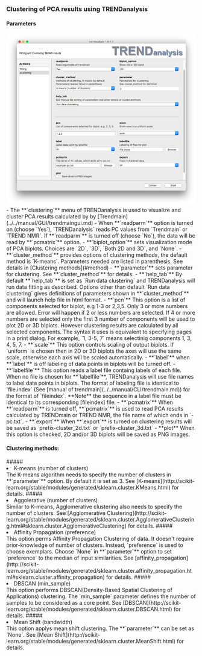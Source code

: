 ### Clustering of PCA results using TRENDanalysis   
#### Parameters
<img src="../png/trendanalysis/trendanalysis_2.png" alt="trendanalysis" width="600">
- The **`clustering`** menu of TRENDanalysis is used to visualize and
  cluster PCA results calculated by by [Trendmain](../../manual/GUI/trendmaingui.md)   
- When **`readparm`** option is turned on (choose `Yes`), `TRENDanalysis` 
reads PC values from `Trendmain` or `TREND NMR`. 
If **`readparm`** is turned off (choose `No`), the data will be read by
**`pcmatrix`** option.  
- **`biplot_option`** sets visualization mode of PCA biplots. Choices
  are `2D`, `3D`, `Both 2D and 3D`, and `None`.  
- **`cluster_method`** provides options of clustering methods, the
  default method is `K-means`. Parameters needed are listed in
parenthesis.  See details in [Clustering methods](#method)     
- **`parameter`** sets parameter for clustering. See
  **`cluster_method`** for details.  
- **`help_tab`**  
By default **`help_tab`** is set as `Run data clustering` and TRENDanalysis
will run data fitting as described. Options other than default `Run data
clustering` gives definitions of parameters shown in **`cluster_method`** and
will launch help file in html format.  
- **`pcn`**  
This option is a list of components selected for biplot, e.g 1-3 or
2,3,5. Only 3 or more numbers are allowed. Error will happen if 2 or less
numbers are selected. If 4 or more numbers are selected only the first 3
number of components will be used to plot 2D or 3D biplots. However
clustering results are calculated by all selected components.  
The syntax it uses is equivalent to specifying pages in a print dialog. 
For example,  `1, 3-5, 7` means selectinig components 1, 3, 4, 5, 7.  
- **`scale`**  
This option controls scaling of output biplots. If `uniform` is chosen
then in 2D or 3D biplots the axes will use the same scale, otherwise
each axis will be scaled automatically.  
- **`label`**  
when **`label`** is off labeling of data points in biplots will be
turned off.  
- **`labelfile`**  
This option reads a label file containg labels of each file. When no 
file is chosen for **`labelfile`**, TRENDanalysis will use file
names to label data points in biplots. The format of labeling file is
identical to `file.index` (See [manual of
trendmain](../../manual/CLI/trendmain.md)) for the format of
`fileindex`. **Note** the sequence in a label file must be identical to
its corresponding [fileindex] file.  
- **`pcmatrix`** 
When **`readparm`** is turned off, **`pcmatrix`** is used to read PCA
results calculated by TRENDmain or TREND NMR, the file name of which
ends in `-pc.txt`. 
- **`export`**  
When **`export`** is turned on clustering results will be saved as
`prefix-cluster_2d.txt` or `prefix-cluster_3d.txt`   
- **plot**  
When this option is checked, 2D and/or 3D biplots will be saved as PNG
images.    

#### <p hidden>method</p>
<h4>Clustering methods:</h4>  
##### <p hidden>kmeans</p>
<li> K-means (number of clusters)</li>  
The K-means algorithm needs to specify the number of clusters in
**`parameter`** option. By default it is set as 3. See
[K-means](http://scikit-learn.org/stable/modules/generated/sklearn.cluster.KMeans.html) for
details. 
##### <p hidden>agglomerative</p>  
<li>Aggolerative (number of clusters)</li>  
Similar to K-means, Agglomerative clustering also needs to specify the
number of clusters.  See [Agglomerative
Clustering](http://scikit-learn.org/stable/modules/generated/sklearn.cluster.AgglomerativeClustering.html#sklearn.cluster.AgglomerativeClustering)
for details.  
##### <p hidden>affinity</p>  
<li>Affinity Propagation (preference)</li>  
This option perms Affinity Propagation Clustering of data. It doesn't
require prior-knowledge of number of clusters. Instead, `preference` is
used to choose exemplars. Choose `None` in **`parameter`** option to set
`preference` to the median of input similarities. See
[affinity_propagation](http://scikit-learn.org/stable/modules/generated/sklearn.cluster.affinity_propagation.html#sklearn.cluster.affinity_propagation) for details.   
##### <p hidden>dbscan</p>  
<li> DBSCAN (min_sample)</li>  
This option performs DBSCAN(Density-Based Spatial Clustering of Applications) clustering. The `min_sample` parameter defines the number of samples to be considered as a core point. 
See
[DBSCAN](http://scikit-learn.org/stable/modules/generated/sklearn.cluster.DBSCAN.html)
for details.  
##### <p hidden>meanshift</p>  
<li>Mean Shift (bandwidth)</li>  
This option applys mean shift clustering. The **`parameter`**  can be
set as `None`. See [Mean
Shift](http://scikit-learn.org/stable/modules/generated/sklearn.cluster.MeanShift.html)
for details.  


